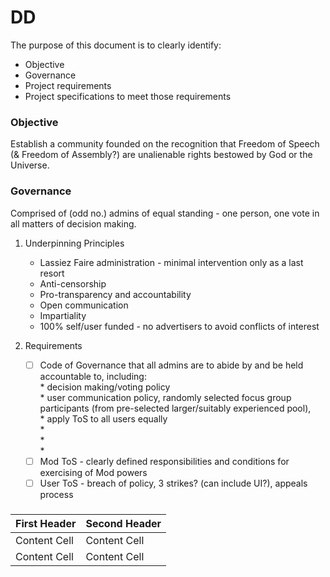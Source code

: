 # DD

The purpose of this document is to clearly identify:

* Objective
* Governance
* Project requirements
* Project specifications to meet those requirements

### Objective
Establish a community founded on the recognition that Freedom of Speech (& Freedom of Assembly?) are unalienable rights bestowed by God or the Universe.

### Governance
Comprised of (odd no.) admins of equal standing - one person, one vote in all matters of decision making.

1. Underpinning Principles
   * Lassiez Faire administration - minimal intervention only as a last resort
   * Anti-censorship
   * Pro-transparency and accountability
   * Open communication
   * Impartiality
   * 100% self/user funded - no advertisers to avoid conflicts of interest

2. Requirements
   - [ ] Code of Governance that all admins are to abide by and be held accountable to, including:
    <br> * decision making/voting policy
    <br> * user communication policy, randomly selected focus group participants (from pre-selected larger/suitably experienced pool), 
    <br> * apply ToS to all users equally
    <br> * 
    <br> *
    <br> *
   - [ ] Mod ToS - clearly defined responsibilities and conditions for exercising of Mod powers
   - [ ] User ToS - breach of policy, 3 strikes? (can include UI?), appeals process

### 

###



| First Header  | Second Header |
| ------------- | ------------- |
| Content Cell  | Content Cell  |
| Content Cell  | Content Cell  |
